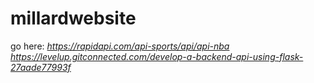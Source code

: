 # millardwebsite

go here: *https://rapidapi.com/api-sports/api/api-nba*
*https://levelup.gitconnected.com/develop-a-backend-api-using-flask-27aade77993f*
